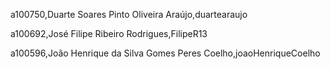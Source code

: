 a100750,Duarte Soares Pinto Oliveira Araújo,duartearaujo 

a100692,José Filipe Ribeiro Rodrigues,FilipeR13 

a100596,João Henrique da Silva Gomes Peres Coelho,joaoHenriqueCoelho 

